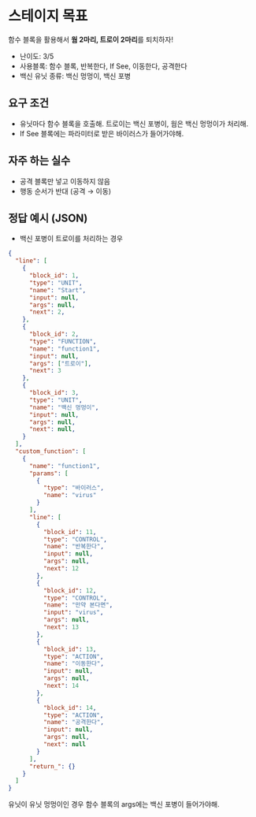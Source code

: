 # 스테이지 목표
함수 블록을 활용해서 **웜 2마리, 트로이 2마리**를 퇴치하자!

- 난이도: 3/5
- 사용블록: 함수 블록, 반복한다, If See, 이동한다, 공격한다
- 백신 유닛 종류: 백신 멍멍이, 백신 포병

## 요구 조건
- 유닛마다 함수 블록을 호출해. 트로이는 백신 포병이, 웜은 백신 멍멍이가 처리해.
- If See 블록에는 파라미터로 받은 바이러스가 들어가야해.

## 자주 하는 실수
- 공격 블록만 넣고 이동하지 않음   
- 행동 순서가 반대 (공격 → 이동) 

## 정답 예시 (JSON)
- 백신 포병이 트로이를 처리하는 경우
```json
{
  "line": [
    {
      "block_id": 1,
      "type": "UNIT",
      "name": "Start",
      "input": null,
      "args": null,
      "next": 2,
    },
    {
      "block_id": 2,
      "type": "FUNCTION",
      "name": "function1",
      "input": null,
      "args": ["트로이"],
      "next": 3
    },
    {
      "block_id": 3,
      "type": "UNIT",
      "name": "백신 멍멍이",
      "input": null,
      "args": null,
      "next": null,
    }
  ],
  "custom_function": [
    {
      "name": "function1",
      "params": [
        {
          "type": "바이러스",
          "name": "virus"
        }
      ],
      "line": [
        {
          "block_id": 11,
          "type": "CONTROL",
          "name": "반복한다",
          "input": null,
          "args": null,
          "next": 12
        },
        {
          "block_id": 12,
          "type": "CONTROL",
          "name": "만약 본다면",
          "input": "virus",
          "args": null,
          "next": 13
        },
        {
          "block_id": 13,
          "type": "ACTION",
          "name": "이동한다",
          "input": null,
          "args": null,
          "next": 14
        },
        {
          "block_id": 14,
          "type": "ACTION",
          "name": "공격한다",
          "input": null,
          "args": null,
          "next": null
        }
      ],
      "return_": {}
    }
  ]
}
```
유닛이 유닛 멍멍이인 경우 함수 블록의 args에는 백신 포병이 들어가야해.